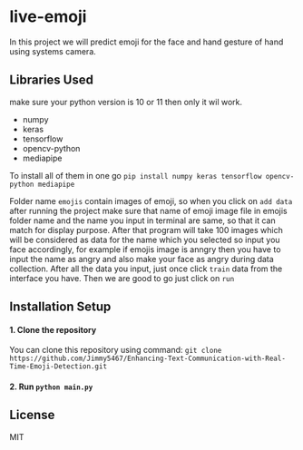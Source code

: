 # live-emoji

In this project we will predict emoji for the face and hand gesture of hand using systems camera.



## Libraries Used
make sure your python version is 10 or 11 then only it wil work.
- numpy
- keras
- tensorflow
- opencv-python
- mediapipe

To install all of them in one go `pip install numpy keras tensorflow opencv-python mediapipe`


Folder name `emojis` contain images of emoji, so when you click on `add data` after running the project make sure that name of emoji image file in emojis folder name and the name you input in terminal are same, so that it can match for display purpose.
After that program will take 100 images which will be considered as data for the name which you selected so input you face accordingly, for example if emojis image is anngry then you have to input the name as angry and also make your face as angry during data collection.
After all the data you input, just once click `train` data from the interface you have.
Then we are good to go just click on `run`

## Installation Setup

#### 1. Clone the repository
You can clone this repository using command: ``git clone https://github.com/Jimmy5467/Enhancing-Text-Communication-with-Real-Time-Emoji-Detection.git``
#### 2. Run ``python main.py``


## License
MIT
